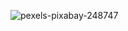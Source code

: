 
![pexels-pixabay-248747](https://user-images.githubusercontent.com/67919419/114104116-f4a5e900-98d2-11eb-8216-2f8d3cc59158.jpg)
  
  
  <?php
    $status = "Fired up";
  
  ?>
